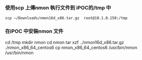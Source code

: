 
### 使用scp 上傳nmon 執行文件到 iPOC的/tmp 中

```
scp ~/Downloads/nmon16d_x86.tar.gz  root@10.1.0.150:/tmp
```

### 在iPOC 中安裝nmon 文件

cd /tmp
mkdir nmon
cd nmon
tar xzf ../nmon16d_x86.tar.gz
./nmon_x86_64_centos6
cp nmon_x86_64_centos6 /usr/bin/nmon
/usr/bin/nmon
